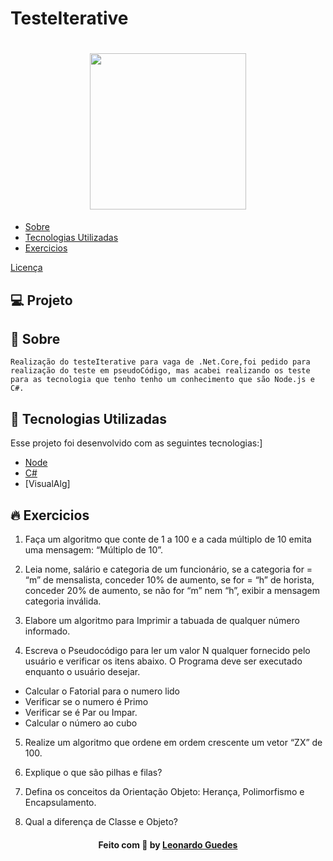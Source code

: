 # TesteIterative

<h1 align="center">
    <img  src="LogoIterative.svg" width="250px" />
</h1>

<p align="center">  
 
 - [Sobre](#sobre)
 - [Tecnologias Utilizadas](#tecnologias-utilizadas)
 - [Exercicios](#exercicios)

 <a href="#memo-licença">Licença</a>
 </p>

 ## 💻 Projeto
<a id="sobre"></a>
## :rocket: Sobre
    Realização do testeIterative para vaga de .Net.Core,foi pedido para realização do teste em pseudoCódigo, mas acabei realizando os teste para as tecnologia que tenho tenho um conhecimento que são Node.js e C#.

## :rocket: Tecnologias Utilizadas
Esse projeto foi desenvolvido com as seguintes tecnologias:]
- [Node](https://nodejs.org/en/)
- [C#](https://www.learncs.org/)
- [VisualAlg]

## :fire: Exercicios
1) Faça um algoritmo que conte de 1 a 100 e a cada múltiplo de 10 emita uma mensagem: “Múltiplo de 10”. 

2) Leia nome, salário e categoria de um funcionário, se a categoria for = “m” de mensalista, conceder 10% de aumento, se for = “h” de horista, conceder 20% de aumento, se não for “m” nem “h”, exibir a mensagem categoria inválida. 

3) Elabore um algoritmo  para Imprimir a tabuada de qualquer número informado.

4) Escreva o Pseudocódigo para ler um valor N qualquer fornecido pelo usuário e verificar os itens abaixo.  O Programa deve ser executado enquanto o usuário desejar. 

- Calcular o Fatorial para o numero lido
- Verificar se o numero é Primo
- Verificar se é Par ou Impar.
- Calcular o número ao cubo

5) Realize um algoritmo que ordene em ordem crescente um vetor “ZX” de 100.

6) Explique o que são pilhas e filas? 

7) Defina os conceitos da Orientação Objeto: Herança, Polimorfismo e Encapsulamento.

8) Qual a diferença de Classe e Objeto? 

<h4 align="center">
    Feito com 💜 by <a href="https://www.linkedin.com/in/leonardo-guedes-95a016108/" target="_blank">Leonardo Guedes</a>
</h4>